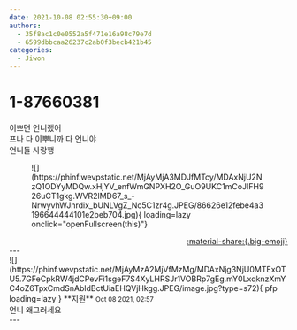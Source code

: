 ```yaml
---
date: 2021-10-08 02:55:30+09:00
authors:
  - 35f8ac1c0e0552a5f471e16a98c79e7d
  - 6599dbbcaa26237c2ab0f3becb421b45
categories:
  - Jiwon
---
```


# 1-87660381

<div class="post-container" markdown="1">
<div class="content-container md-sidebar__scrollwrap" markdown="1">

이쁘면 언니랬어<br>프나 다 이뿌니까 다 언니야<br>언니들 사랑행
<figure markdown="1">
![](https://phinf.wevpstatic.net/MjAyMjA3MDJfMTcy/MDAxNjU2NzQ1ODYyMDQw.xHjYV_enfWmGNPXH2O_GuO9UKC1mCoJIFH926uCT1gkg.WVR2lMD67_s_-NrwyvhWJnrdix_bUNLVgZ_Nc5C1zr4g.JPEG/86626e12febe4a3196644444101e2beb704.jpg){ loading=lazy onclick="openFullscreen(this)"}
</figure>


</div>
</div>

<div style="text-align: right;" markdown="1">
<a href="https://weverse.io/fromis9/fanpost/1-87660381" style="text-align: right;">:material-share:{.big-emoji}</a>
</div>
---

<div class="comments-container md-sidebar__scrollwrap" markdown="1">
<div class="comment" markdown="1">
<div class='id-container' markdown="1">
![](https://phinf.wevpstatic.net/MjAyMzA2MjVfMzMg/MDAxNjg3NjU0MTExOTU5.7GFeCpkRW4jdCPevFi1sgeF7S4XyLHRSJr1VOBRp7gEg.mY0LxqknzXmYC4oZ6TpxCmdSnAbldBctUiaEHQVjHkgg.JPEG/image.jpg?type=s72){ pfp loading=lazy }
**<span class="artist">지원</span>** <small>Oct 08 2021, 02:57</small><br>
</div>
<div class='comment-body' markdown="1">
언니 왜그러세요
</div>
</div>
</div>
---
